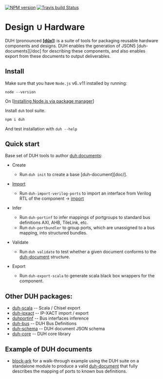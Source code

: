 [![NPM version](https://img.shields.io/npm/v/duh.svg)](https://www.npmjs.org/package/duh)
[![Travis build Status](https://travis-ci.org/sifive/duh.svg?branch=master)](https://travis-ci.org/sifive/duh)

# Design ∪ Hardware

DUH (pronounced [**[dûx]**](https://upload.wikimedia.org/wikipedia/commons/0/08/Ru-%D0%B4%D1%83%D1%85.ogg)) is a suite of tools for packaging reusable hardware components and
designs. DUH enables the generation of JSON5 [duh-documents][/doc] for
describing these components, and also enables export from these documents
to output deliverables.

<!-- FIXME table of contents -->
<!-- FIXME link to duh-document repo -->

## Install

Make sure that you have `Node.js` v6..v11 installed by running:

```
node --version
```

On [[Installing Node.js via package manager](https://nodejs.org/en/download/package-manager/)]

Install `duh` tool suite.

```bash
npm i duh
```

And test installation with `duh --help`

## Quick start

Base set of DUH tools to author [duh documents]([doc/):

* Create
  - Run `duh init` to create a base [duh-document][doc/].

* [Import](doc/import.md)
  - Run `duh-import-verilog-ports` to import an interface from Verilog RTL of the component -> [import](doc/import.md)

* Infer
  - Run `duh-portinf` to infer mappings of portgroups to standard bus
  definitions AXI, AHB, TileLink, etc.
  - Run `duh-portbundler` to group ports, which are unassigned to a bus
  mapping, into structured bundles.

* Validate
  - Run `duh validate` to test whether a given document conforms to the
  [duh-document](doc/) structure.

* Export
  - Run `duh-export-scala` to generate scala black box wrappers for the
  component.

## Other DUH packages:

* [duh-scala](https://github.com/sifive/duh-scala) -- Scala / Chisel export
* [duh-ipxact](https://github.com/sifive/duh-ipxact) -- IP-XACT import / export
* [duhportinf](https://github.com/sifive/duhportinf) -- Bus interfaces inference
* [duh-bus](https://github.com/sifive/duh-bus) -- DUH Bus Definitions
* [duh-schema](https://github.com/sifive/duh-schema) -- DUH document JSON schema
* [duh-core](https://github.com/sifive/duh-core) -- DUH core library

## Example of DUH documents

* [block-ark](https://github.com/sifive/block-ark) for a walk-through
  example using the DUH suite on a standalone module to produce a valid
  [duh-document](doc/) that fully describes the mapping of ports to known
  bus definitions.
